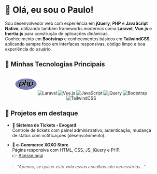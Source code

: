 # 👋 Olá, eu sou o Paulo!

Sou desenvolvedor web com experiência em **jQuery**, **PHP** e **JavaScript Nativo**, utilizando também frameworks modernos como **Laravel**, **Vue.js** e **Inertia.js** para construção de aplicações dinâmicas.  
Conhecimento em **Bootstrap** e conhecimentos básicos em **TailwindCSS**, aplicando sempre foco em interfaces responsivas, código limpo e boa experiência do usuário.

## 🚀 Minhas Tecnologias Principais

<p align="center">
  <!-- PHP -->
  <img src="https://github.com/devicons/devicon/blob/master/icons/php/php-original.svg" width="70" alt="PHP"/>

  <!-- Laravel (imagem alternativa) -->
  <img src="https://static-00.iconduck.com/assets.00/laravel-icon-497x512-uwybstke.png" width="65" alt="Laravel"/>

  <!-- Vue.js -->
  <img src="https://cdn.jsdelivr.net/gh/devicons/devicon/icons/vuejs/vuejs-original.svg" width="70" alt="Vue.js"/>

  <!-- JavaScript -->
  <img src="https://cdn.jsdelivr.net/gh/devicons/devicon/icons/javascript/javascript-original.svg" width="70" alt="JavaScript"/>

  <!-- jQuery -->
  <img src="https://cdn.jsdelivr.net/gh/devicons/devicon/icons/jquery/jquery-original.svg" width="70" alt="jQuery"/>

  <!-- Bootstrap -->
  <img src="https://cdn.jsdelivr.net/gh/devicons/devicon/icons/bootstrap/bootstrap-original.svg" width="70" alt="Bootstrap"/>

  <!-- TailwindCSS (imagem alternativa) -->
  <img src="https://www.vectorlogo.zone/logos/tailwindcss/tailwindcss-icon.svg" width="70" alt="TailwindCSS"/>
</p>

## 📂 Projetos em destaque

- 🎫 **Sistema de Tickets - Evogard**  
  Controle de tickets com painel administrativo, autenticação, mudança de status com notificações (desenvolvimento).

- 💎 **e-Commerce XOXO Store**  
  Página responsiva com HTML, CSS, JS, jQuery e PHP.  
  👉 [Acesse aqui](https://www.usexoxo.com.br/app/page/index.php)

> *"Apenas, se quiser esta vida essas escolhas são necessárias..."*
